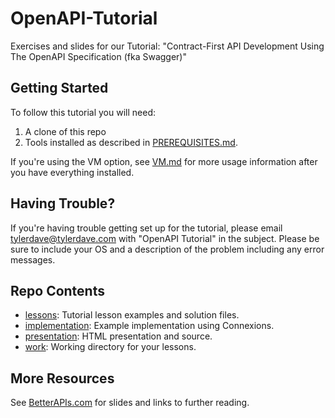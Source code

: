 OpenAPI-Tutorial
================

Exercises and slides for our Tutorial: "Contract-First API Development Using
The OpenAPI Specification (fka Swagger)"

Getting Started
---------------

To follow this tutorial you will need:

1. A clone of this repo
2. Tools installed as described in [PREREQUISITES.md](PREREQUISITES.md).

If you're using the VM option, see [VM.md](VM.md) for more usage
information after you have everything installed.

Having Trouble?
---------------

If you're having trouble getting set up for the tutorial, please email tylerdave@tylerdave.com with "OpenAPI Tutorial" in the subject. Please be sure to include your OS and a description of the problem including any error messages.

Repo Contents
-------------

- [lessons](lessons/): Tutorial lesson examples and solution files.
- [implementation](implementation/): Example implementation using Connexions.
- [presentation](presentation/): HTML presentation and source.
- [work](work/): Working directory for your lessons.

More Resources
--------------

See [BetterAPIs.com](http://betterapis.com/) for slides and links to further
reading.
